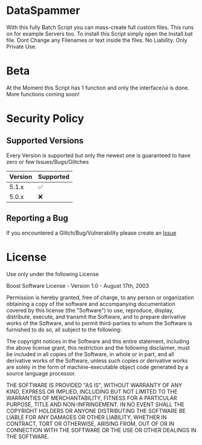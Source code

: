 # DataSpammer
With this fully Batch Script you can mass-create full custom files. This runs on for example Servers too.
To install this Script simply open the Install.bat file.
Dont Change any Filenames or text inside the files.
No Liability.
Only Private Use.

# Beta
At the Moment this Script has 1 function and only the interface/ui is done.
More functions coming soon!

# Security Policy

## Supported Versions

Every Version is supported but only the newest one is guaranteed to have zero or few Issues/Bugs/Glitches

| Version | Supported          |
| ------- | ------------------ |
| 5.1.x   | :white_check_mark: |
| 5.0.x   | :x:                |

## Reporting a Bug
If you encountered a Glitch/Bug/Vulnerability please create an [Issue](https://github.com/PIRANY1/DataSpammer/issues)


# License
Use only under the following License

Boost Software License - Version 1.0 - August 17th, 2003

Permission is hereby granted, free of charge, to any person or organization
obtaining a copy of the software and accompanying documentation covered by
this license (the "Software") to use, reproduce, display, distribute,
execute, and transmit the Software, and to prepare derivative works of the
Software, and to permit third-parties to whom the Software is furnished to
do so, all subject to the following:

The copyright notices in the Software and this entire statement, including
the above license grant, this restriction and the following disclaimer,
must be included in all copies of the Software, in whole or in part, and
all derivative works of the Software, unless such copies or derivative
works are solely in the form of machine-executable object code generated by
a source language processor.

THE SOFTWARE IS PROVIDED "AS IS", WITHOUT WARRANTY OF ANY KIND, EXPRESS OR
IMPLIED, INCLUDING BUT NOT LIMITED TO THE WARRANTIES OF MERCHANTABILITY,
FITNESS FOR A PARTICULAR PURPOSE, TITLE AND NON-INFRINGEMENT. IN NO EVENT
SHALL THE COPYRIGHT HOLDERS OR ANYONE DISTRIBUTING THE SOFTWARE BE LIABLE
FOR ANY DAMAGES OR OTHER LIABILITY, WHETHER IN CONTRACT, TORT OR OTHERWISE,
ARISING FROM, OUT OF OR IN CONNECTION WITH THE SOFTWARE OR THE USE OR OTHER
DEALINGS IN THE SOFTWARE.
